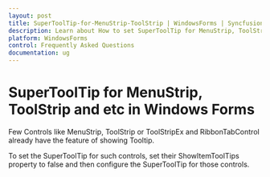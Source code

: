 ```yaml
---
layout: post
title: SuperToolTip-for-MenuStrip-ToolStrip | WindowsForms | Syncfusion
description: Learn about How to set SuperToolTip for MenuStrip, ToolStrip or ToolStripEx and RibbonTabControl support in Syncfusion Windows Forms SuperToolTip and more.
platform: WindowsForms
control: Frequently Asked Questions
documentation: ug
---
```


# SuperToolTip for MenuStrip, ToolStrip and etc in Windows Forms

Few Controls like MenuStrip, ToolStrip or ToolStripEx and RibbonTabControl already have the feature of showing Tooltip. 

To set the SuperToolTip for such controls, set their ShowItemToolTips property to false and then configure the SuperToolTip for those controls.


